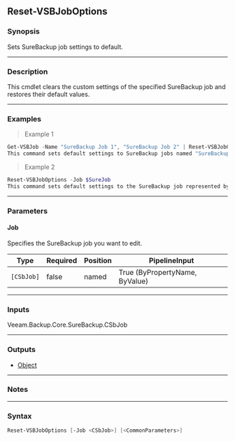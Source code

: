 Reset-VSBJobOptions
-------------------

### Synopsis
Sets SureBackup job settings to default.

---

### Description

This cmdlet clears the custom settings of the specified SureBackup job and restores their default values.

---

### Examples
> Example 1

```PowerShell
Get-VSBJob -Name "SureBackup Job 1", "SureBackup Job 2" | Reset-VSBJobOptions
This command sets default settings to SureBackup jobs named "SureBackup Job 1" and "SureBackup Job 2". The jobs object is obtained with Get-VSBJob and piped down.
```
> Example 2

```PowerShell
Reset-VSBJobOptions -Job $SureJob
This command sets default settings to the SureBackup job represented by the $SureJob variable. The job object is obtained with Get-VSBJob and assigned to the variable beforehand.
```

---

### Parameters
#### **Job**
Specifies the SureBackup job you want to edit.

|Type      |Required|Position|PipelineInput                 |
|----------|--------|--------|------------------------------|
|`[CSbJob]`|false   |named   |True (ByPropertyName, ByValue)|

---

### Inputs
Veeam.Backup.Core.SureBackup.CSbJob

---

### Outputs
* [Object](https://learn.microsoft.com/en-us/dotnet/api/System.Object)

---

### Notes

---

### Syntax
```PowerShell
Reset-VSBJobOptions [-Job <CSbJob>] [<CommonParameters>]
```
